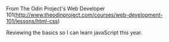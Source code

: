From The Odin Project's Web Developer 101(http://www.theodinproject.com/courses/web-development-101/lessons/html-css)

Reviewing the basics so I can learn javaScript this year.